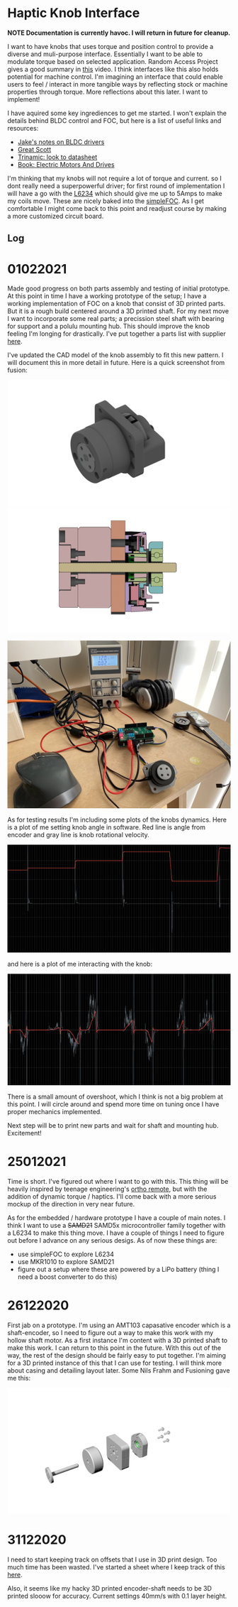# Haptic Knob Interface

**NOTE Documentation is currently havoc. I will return in future for cleanup.**
 
I want to have knobs that uses torque and position control to provide a diverse and muli-purpose interface. Essentially I want to be able to modulate torque based on selected application. Random Access Project gives a good summary in [this](https://www.youtube.com/watch?v=9Eh1p_rUQMA) video. I think interfaces like this also holds potential for machine control. I'm imagining an interface that could enable users to feel / interact in more tangible ways by reflecting stock or machine properties through torque. More reflections about this later. I want to implement!

I have aquired some key ingrediences to get me started. I won't explain the details behind BLDC control and FOC, but here is a list of useful links and resources:

- [Jake's notes on BLDC drivers](https://gitlab.cba.mit.edu/jakeread/atkbldcdriver/-/tree/master/education)
- [Great Scott](https://www.youtube.com/watch?v=Nhy6g9wGHow&feature=emb_logo)
- [Trinamic: look to datasheet](https://www.trinamic.com/products/integrated-circuits/details/tmc4671/)
- [Book: Electric Motors And Drives](https://www.sciencedirect.com/book/9780080983325/electric-motors-and-drives)

I'm thinking that my knobs will not require a lot of torque and current. so I dont really need a superpowerful driver; for first round of implementation I will have a go with the [L6234](https://www.st.com/resource/en/datasheet/cd00000046.pdf) which should give me up to 5Amps to make my coils move. These are nicely baked into the [simpleFOC](https://simplefoc.com/#simplefoc_shiled). As I get comfortable I might come back to this point and readjust course by making a more customized circuit board.

## Log

# 01022021

Made good progress on both parts assembly and testing of initial prototype. At this point in time I have a working prototype of the setup; I have a working implementation of FOC on a knob that consist of 3D printed parts. But it is a rough build centered around a 3D printed shaft. For my next move I want to incorporate some real parts; a precission steel shaft with bearing for support and a polulu mounting hub. This should improve the knob feeling I'm longing for drastically. I've put together a parts list with supplier [here](https://docs.google.com/spreadsheets/d/1L6t7pLEjz3Pts3YDK6dYrAYIaIHmlakXx8iCuhCMrLw/edit?usp=sharing).

I've updated the CAD model of the knob assembly to fit this new pattern. I will document this in more detail in future. Here is a quick screenshot from fusion:

![new knob assembly](img/newInterface_assembly.png)
![new knob assembly section](img/newInterface_section.png)

![experiment setup](img/experiment.jpeg)

As for testing results I'm including some plots of the knobs dynamics. Here is a plot of me setting knob angle in software. Red line is angle from encoder and gray line is knob rotational velocity.

![software reference points](img/software_response.png)

and here is a plot of me interacting with the knob:

![knob interaction](img/knob_interaction.png)

There is a small amount of overshoot, which I think is not a big problem at this point. I will circle around and spend more time on tuning once I have proper mechanics implemented.

Next step will be to print new parts and wait for shaft and mounting hub. Excitement!


# 25012021

Time is short. I've figured out where I want to go with this. This thing will be heavily inspired by teenage engineering's [ortho remote](https://teenage.engineering/products/orthoremote), but with the addition of dynamic torque / haptics. I'll come back with a more serious mockup of the direction in very near future.

As for the embedded / hardware prototype I have a couple of main notes. I think I want to use a ~~SAMD21~~ SAMD5x microcontroller family together with a L6234 to make this thing move. I have a couple of things I need to figure out before I advance on any serious desigs. As of now these things are:

- use simpleFOC to explore L6234
- use MKR1010 to explore SAMD21
- figure out a setup where these are powered by a LiPo battery (thing I need a boost converter to do this)

# 26122020

First jab on a prototype. I'm using an AMT103 capasative encoder which is a shaft-encoder, so I need to figure out a way to make this work with my hollow shaft motor. As a first instance I'm content with a 3D printed shaft to make this work. I can return to this point in the future. With this out of the way, the rest of the design should be fairly easy to put together. I'm aiming for a 3D printed instance of this that I can use for testing. I will think more about casing and detailing layout later. Some Nils Frahm and Fusioning gave me this:

![](img/firstgo.png)

# 31122020

I need to start keeping track on offsets that I use in 3D print design. Too much time has been wasted. I've started a sheet where I keep track of this [here](https://docs.google.com/spreadsheets/d/1FFUu7XrTB8tco7_t6ya7o5u4sKuB1yexN5Hv9sAugUY/edit#gid=0).

Also, it seems like my hacky 3D printed encoder-shaft needs to be 3D printed slooow for accuracy. Current settings 40mm/s with 0.1 layer height.
